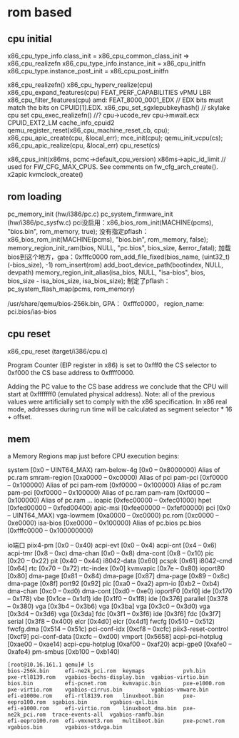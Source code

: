# rom based


## cpu initial

x86_cpu_type_info.class_init = x86_cpu_common_class_init => x86_cpu_realizefn
x86_cpu_type_info.instance_init = x86_cpu_initfn
x86_cpu_type.instance_post_init = x86_cpu_post_initfn

x86_cpu_realizefn()
    x86_cpu_hyperv_realize(cpu)
    x86_cpu_expand_features(cpu)
    FEAT_PERF_CAPABILITIES
    vPMU LBR
    x86_cpu_filter_features(cpu)
    amd: FEAT_8000_0001_EDX // EDX bits must match the bits on CPUID[1].EDX.
    x86_cpu_set_sgxlepubkeyhash() // skylake cpu set
    cpu_exec_realizefn() //?
    cpu->ucode_rev
    cpu->mwait.ecx
    CPUID_EXT2_LM
    cache_info_cpuid2
    qemu_register_reset(x86_cpu_machine_reset_cb, cpu);
    x86_cpu_apic_create(cpu, &local_err);
    mce_init(cpu);
    qemu_init_vcpu(cs);
    x86_cpu_apic_realize(cpu, &local_err)
    cpu_reset(cs)



x86_cpus_init(x86ms, pcmc->default_cpu_version)
    x86ms->apic_id_limit  // used for FW_CFG_MAX_CPUS. See comments on fw_cfg_arch_create(). x2apic 
kvmclock_create()


## rom loading 

pc_memory_init (hw/i386/pc.c)
    pc_system_firmware_init (hw/i386/pc_sysfw.c)
        pci没启用：x86_bios_rom_init(MACHINE(pcms), "bios.bin", rom_memory, true);
        没有指定pflash：x86_bios_rom_init(MACHINE(pcms), "bios.bin", rom_memory, false);
            memory_region_init_ram(bios, NULL, "pc.bios", bios_size, &error_fatal); 加载bios到这个地方，gpa：0xfffc0000
            rom_add_file_fixed(bios_name, (uint32_t)(-bios_size), -1)
                rom_insert(rom)
                add_boot_device_path(bootindex, NULL, devpath)
            memory_region_init_alias(isa_bios, NULL, "isa-bios", bios, bios_size - isa_bios_size, isa_bios_size);
        制定了pflash：pc_system_flash_map(pcms, rom_memory)


            


/usr/share/qemu/bios-256k.bin, GPA： 0xfffc0000， region_name: pci.bios/ias-bios

## cpu reset
x86_cpu_reset (target/i386/cpu.c)

Program Counter (EIP register in x86) is set to 0xfff0
the CS selector to 0xf000 
the CS base address to 0xffff0000. 

Adding the PC value to the CS base address we conclude that the CPU will start at 0xfffffff0 (emulated physical address). Note: all of the previous values were artificially set to comply with the x86 specification. In x86 real mode, addresses during run time will be calculated as segment selector * 16 + offset.


## mem 

 a Memory Regions map just before CPU execution begins:

system [0x0 – UINT64_MAX)
    ram-below-4g [0x0 – 0x8000000)       Alias of pc.ram
    smram-region [0xa0000 – 0xc0000)     Alias of pci
    pam-pci [0xf0000 – 0x100000)         Alias of pci
    pam-rom [0xf0000 – 0x100000)         Alias of pc.ram
    pam-pci [0xf0000 – 0x100000)         Alias of pc.ram
    pam-ram [0xf0000 – 0x100000)         Alias of pc.ram
    …
    ioapic [0xfec00000 – 0xfec01000)
    hpet [0xfed00000 – 0xfed00400)
    apic-msi [0xfee00000 – 0xfef00000)
    pci [0x0 – UINT64_MAX)
        vga-lowmem [0xa0000 – 0xc0000)
        pc.rom [0xc0000 – 0xe0000)
        isa-bios [0xe0000 – 0x100000)        Alias of pc.bios
        pc.bios [0xfffc0000 – 0x100000000)

io端口
    piix4-pm [0x0 – 0x40)
        acpi-evt [0x0 – 0x4)
        acpi-cnt [0x4 – 0x6)
        acpi-tmr [0x8 – 0xc)
    dma-chan [0x0 – 0x8)
    dma-cont [0x8 – 0x10)
    pic [0x20 – 0x22)
    pit [0x40 – 0x44)
    i8042-data [0x60]
    pcspk [0x61]
    i8042-cmd [0x64]
    rtc [0x70 – 0x72)
        rtc-index [0x0]
    kvmvapic [0x7e – 0x80)
    ioport80 [0x80]
    dma-page [0x81 – 0x84)
    dma-page [0x87]
    dma-page [0x89 – 0x8c)
    dma-page [0x8f]
    port92 [0x92]
    pic [0xa0 – 0xa2)
    apm-io [0xb2 – 0xb4)
    dma-chan [0xc0 – 0xd0)
    dma-cont [0xd0 – 0xe0)
    ioportF0 [0xf0]
    ide [0x170 – 0x178)
    vbe [0x1ce – 0x1d1)
    ide [0x1f0 – 0x1f8)
    ide [0x376]
    parallel [0x378 – 0x380)
    vga [0x3b4 – 0x3b6)
    vga [0x3ba]
    vga [0x3c0 – 0x3d0)
    vga [0x3d4 – 0x3d6)
    vga [0x3da]
    fdc [0x3f1 – 0x3f6)
    ide [0x3f6]
    fdc [0x3f7]
    serial [0x3f8 – 0x400)
    elcr [0x4d0]
    elcr [0x4d1]
    fwcfg [0x510 – 0x512)
    fwcfg.dma [0x514 – 0x51c)
    pci-conf-idx [0xcf8 – 0xcfc)
    piix3-reset-control [0xcf9]
    pci-conf-data [0xcfc – 0xd00)
    vmport [0x5658]
    acpi-pci-hotplug [0xae00 – 0xae14)
    acpi-cpu-hotplug [0xaf00 – 0xaf20)
    acpi-gpe0 [0xafe0 – 0xafe4)
    pm-smbus [0xb100 – 0xb140)




```text
[root@10.16.161.1 qemu]# ls
bios-256k.bin     efi-ne2k_pci.rom  keymaps            pvh.bin           pxe-rtl8139.rom   vgabios-bochs-display.bin  vgabios-virtio.bin
bios.bin          efi-pcnet.rom     kvmvapic.bin       pxe-e1000.rom     pxe-virtio.rom    vgabios-cirrus.bin         vgabios-vmware.bin
efi-e1000e.rom    efi-rtl8139.rom   linuxboot.bin      pxe-eepro100.rom  sgabios.bin       vgabios-qxl.bin
efi-e1000.rom     efi-virtio.rom    linuxboot_dma.bin  pxe-ne2k_pci.rom  trace-events-all  vgabios-ramfb.bin
efi-eepro100.rom  efi-vmxnet3.rom   multiboot.bin      pxe-pcnet.rom     vgabios.bin       vgabios-stdvga.bin
```